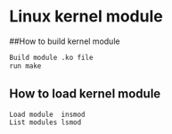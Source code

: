 # Linux kernel module

##How to build kernel module
```txt
Build module .ko file
run make
```

## How to load kernel module
```txt
Load module  insmod
List modules lsmod
```
